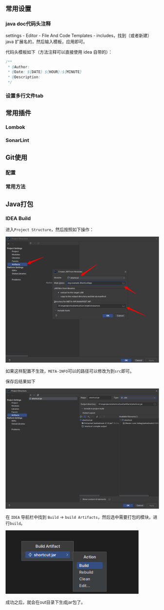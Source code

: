 ## 常用设置

### java doc代码头注释

settings - Editor - File And Code Templates - includes，找到（或者新建）java 扩展名的，然后输入模板，应用即可。

代码头模板如下（方法注释可以直接使用 idea 自带的）：

```java
/**
 * @Author: 
 * @Date: ${DATE} ${HOUR}:${MINUTE}
 * @Description: 
 */
```

### 设置多行文件tab

## 常用插件

### Lombok

### SonarLint



## Git使用

### 配置

### 常用方法

## Java打包

### IDEA Build

进入`Project Structure`，然后按照如下操作：

<img src="IDEA使用.assets/image-20240403100123315.png" alt="image-20240403100123315" style="zoom:80%;" />

如果这样配置不生效，`META-INFO`可以的路径可以修改为到`src`即可。

保存后结果如下

<img src="IDEA使用.assets/image-20240403095951291.png" alt="image-20240403095951291" style="zoom:80%;" />

在 `IDEA` 导航栏中找到 `Build` -> `build Artifacts`，然后选中需要打包的模块，进行`build`。

![image-20240403100412397](IDEA使用.assets/image-20240403100412397.png)

成功之后，就会在out目录下生成jar包了。

